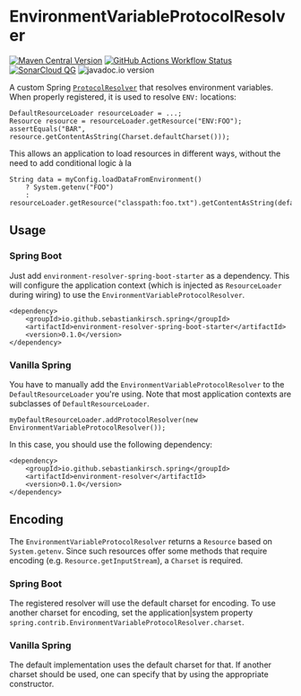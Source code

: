 # EnvironmentVariableProtocolResolver
[![Maven Central Version](https://img.shields.io/maven-central/v/io.github.sebastiankirsch.spring/environment-resolver-reactor)](https://central.sonatype.com/artifact/io.github.sebastiankirsch.spring/environment-resolver-reactor)
[![GitHub Actions Workflow Status](https://img.shields.io/github/actions/workflow/status/sebastiankirsch/spring-environment-resolver/maven-verify.yml)](https://github.com/sebastiankirsch/spring-environment-resolver/actions/workflows/maven-verify.yml?query=branch%3Amain++)
[![SonarCloud QG](https://sonarcloud.io/api/project_badges/measure?project=sebastiankirsch_spring-environment-resolver&metric=alert_status)](https://sonarcloud.io/summary/new_code?id=sebastiankirsch_spring-environment-resolver)
![javadoc.io version](https://javadoc.io/badge2/io.github.sebastiankirsch.spring/environment-resolver/javadoc.svg)

A custom Spring [`ProtocolResolver`](https://docs.spring.io/spring-framework/docs/current/javadoc-api/org/springframework/core/io/ProtocolResolver.html) that resolves environment variables.  
When properly registered, it is used to resolve `ENV:` locations:

	DefaultResourceLoader resourceLoader = ...;
	Resource resource = resourceLoader.getResource("ENV:FOO");
	assertEquals("BAR", resource.getContentAsString(Charset.defaultCharset()));

This allows an application to load resources in different ways,
without the need to add conditional logic à la

	String data = myConfig.loadDataFromEnvironment()
		? System.getenv("FOO")
		: resourceLoader.getResource("classpath:foo.txt").getContentAsString(defaultCharset());

## Usage
### Spring Boot
Just add `environment-resolver-spring-boot-starter` as a dependency.
This will configure the application context (which is injected as `ResourceLoader` during wiring)
to use the `EnvironmentVariableProtocolResolver`.

	<dependency>
		<groupId>io.github.sebastiankirsch.spring</groupId>
		<artifactId>environment-resolver-spring-boot-starter</artifactId>
		<version>0.1.0</version>
	</dependency>

### Vanilla Spring
You have to manually add the `EnvironmentVariableProtocolResolver` to the `DefaultResourceLoader` you're using.
Note that most application contexts are subclasses of `DefaultResourceLoader`.

	myDefaultResourceLoader.addProtocolResolver(new EnvironmentVariableProtocolResolver());

In this case, you should use the following dependency:

	<dependency>
		<groupId>io.github.sebastiankirsch.spring</groupId>
		<artifactId>environment-resolver</artifactId>
		<version>0.1.0</version>
	</dependency>

## Encoding

The `EnvironmentVariableProtocolResolver` returns a `Resource` based on `System.getenv`.
Since such resources offer some methods that require encoding (e.g. `Resource.getInputStream`), a `Charset` is required.

### Spring Boot
The registered resolver will use the default charset for encoding.
To use another charset for encoding,
set the application|system property `spring.contrib.EnvironmentVariableProtocolResolver.charset`.

### Vanilla Spring
The default implementation uses the default charset for that.
If another charset should be used, one can specify that by using the appropriate constructor.